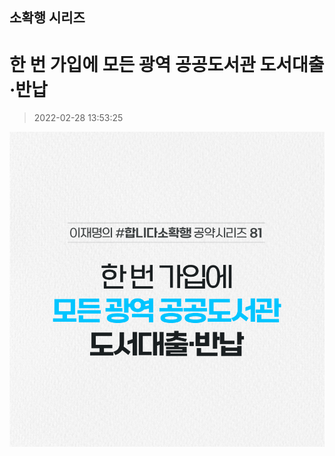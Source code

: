 ## 소확행 시리즈
# 한 번 가입에 모든 광역 공공도서관 도서대출·반납
> 2022-02-28 13:53:25

![한 번 가입에 모든 광역 공공도서관 도서대출·반납](./220228257271.png)